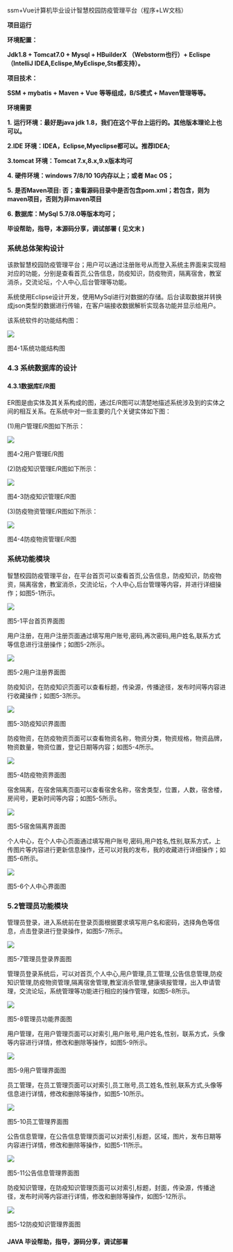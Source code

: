 ssm+Vue计算机毕业设计智慧校园防疫管理平台（程序+LW文档）

**项目运行**

**环境配置：**

**Jdk1.8 + Tomcat7.0 + Mysql + HBuilderX** **（Webstorm也行）+ Eclispe（IntelliJ
IDEA,Eclispe,MyEclispe,Sts都支持）。**

**项目技术：**

**SSM + mybatis + Maven + Vue** **等等组成，B/S模式 + Maven管理等等。**

**环境需要**

**1.** **运行环境：最好是java jdk 1.8，我们在这个平台上运行的。其他版本理论上也可以。**

**2.IDE** **环境：IDEA，Eclipse,Myeclipse都可以。推荐IDEA;**

**3.tomcat** **环境：Tomcat 7.x,8.x,9.x版本均可**

**4.** **硬件环境：windows 7/8/10 1G内存以上；或者 Mac OS；**

**5.** **是否Maven项目: 否；查看源码目录中是否包含pom.xml；若包含，则为maven项目，否则为非maven项目**

**6.** **数据库：MySql 5.7/8.0等版本均可；**

**毕设帮助，指导，本源码分享，调试部署** **(** **见文末** **)**

### 系统总体架构设计

该款智慧校园防疫管理平台；用户可以通过注册账号从而登入系统主界面来实现相对应的功能，分别是查看首页,公告信息，防疫知识，防疫物资，隔离宿舍，教室消杀，交流论坛，个人中心,后台管理等功能。

系统使用Eclipse设计开发，使用MySql进行对数据的存储。后台读取数据并转换成json类型的数据进行传输，在客户端接收数据解析实现各功能并显示给用户。

该系统软件的功能结构图：

![](./res/2a1995ec5c7d4eca8b77a54ee929d591.png)

图4-1系统功能结构图

### 4.3 系统数据库的设计

#### 4.3.1数据库E/R图

ER图是由实体及其关系构成的图，通过E/R图可以清楚地描述系统涉及到的实体之间的相互关系。在系统中对一些主要的几个关键实体如下图：

(1)用户管理E/R图如下所示：

![](./res/fa9f54e50e6b4e1b9c234450b54d8762.png)

图4-2用户管理E/R图

(2)防疫知识管理E/R图如下所示：

![](./res/d94f3a5945f2447db7f2ec75b2df2d9a.png)

图4-3防疫知识管理E/R图

(3)防疫物资管理E/R图如下所示：

![](./res/581e3d2ec53449d395dd16f8851b2e7a.png)

图4-4防疫物资管理E/R图

### 系统功能模块

智慧校园防疫管理平台，在平台首页可以查看首页,公告信息，防疫知识，防疫物资，隔离宿舍，教室消杀，交流论坛，个人中心,后台管理等内容，并进行详细操作；如图5-1所示。

![](./res/de8d99443aab4cf68f5f0b78994dbe05.png)

图5-1平台首页界面图

用户注册，在用户注册页面通过填写用户账号,密码,再次密码,用户姓名,联系方式等信息进行注册操作；如图5-2所示。

![](./res/a7d82080b7e848a5bdabc4e4964f8e5e.png)

图5-2用户注册界面图

防疫知识，在防疫知识页面可以查看标题，传染源，传播途径，发布时间等内容进行收藏操作；如图5-3所示。

![](./res/af277f849ce84975b8a2f095a398d7a9.png)

图5-3防疫知识界面图

防疫物资，在防疫物资页面可以查看物资名称，物资分类，物资规格，物资品牌，物资数量，物资位置，登记日期等内容；如图5-4所示。

![](./res/bc574c9a80264142bc92aa205238966a.png)

图5-4防疫物资界面图

宿舍隔离，在宿舍隔离页面可以查看宿舍名称，宿舍类型，位置，人数，宿舍楼，房间号，更新时间等内容；如图5-5所示。

![](./res/c9b0e7800c9a44c0bf0e9de1aa073a64.png)

图5-5宿舍隔离界面图

个人中心，在个人中心页面通过填写用户账号,密码,用户姓名,性别,联系方式，上传图片等内容进行更新信息操作，还可以对我的发布，我的收藏进行详细操作；如图5-6所示。

![](./res/610bd4b5cd7f4db0a5b319bec0d0d136.png)

图5-6个人中心界面图

### 5.2管理员功能模块

管理员登录，进入系统前在登录页面根据要求填写用户名和密码，选择角色等信息，点击登录进行登录操作，如图5-7所示。

![](./res/274add5dce524f65b58df78a9f34b515.png)

图5-7管理员登录界面图

管理员登录系统后，可以对首页,个人中心,用户管理,员工管理,公告信息管理,防疫知识管理,防疫物资管理,隔离宿舍管理,教室消杀管理,健康填报管理，出入申请管理，交流论坛，系统管理等功能进行相应的操作管理，如图5-8所示。

![](./res/0ef82ed4c6da4b5897c19c837b64b651.png)

图5-8管理员功能界面图

用户管理，在用户管理页面可以对索引,用户账号,用户姓名,性别，联系方式，头像等内容进行详情，修改和删除等操作，如图5-9所示。

![](./res/356d9a14879c426a8b838a4e3ba9ff14.png)

图5-9用户管理界面图

员工管理，在员工管理页面可以对索引,员工账号,员工姓名,性别,联系方式,头像等信息进行详情，修改和删除等操作，如图5-10所示。

![](./res/c0509b2bd20f47f3932eb7aee92336b0.png)

图5-10员工管理界面图

公告信息管理，在公告信息管理页面可以对索引,标题，区域，图片，发布日期等内容进行详情，修改和删除等操作，如图5-11所示。

![](./res/dfc403269f0b4ba8839179cb7f269330.png)

图5-11公告信息管理界面图

防疫知识管理，在防疫知识管理页面可以对索引,标题，封面，传染源，传播途径，发布时间等内容进行详情，修改和删除等操作，如图5-12所示。

![](./res/d85a9d77f11841be90016d2cd7d1d2c0.png)

图5-12防疫知识管理界面图

#### **JAVA** **毕设帮助，指导，源码分享，调试部署**

